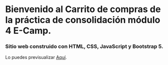 # Bienvenido al Carrito de compras de la práctica de consolidación módulo 4 E-Camp.

### Sitio web construido con HTML, CSS, JavaScript y Bootstrap 5.

Lo puedes previsualizar [Aquí](https://maiky909.github.io/carrito-compra-m4/).
